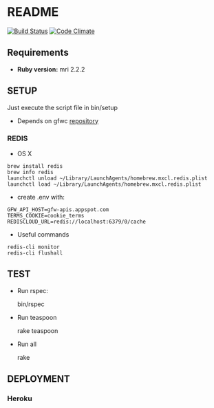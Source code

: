 # README

[![Build Status](https://travis-ci.org/Vizzuality/gfw-climate.svg?branch=master)](https://travis-ci.org/Vizzuality/gfw-climate) [![Code Climate](https://codeclimate.com/github/Vizzuality/gfw-climate/badges/gpa.svg)](https://codeclimate.com/github/Vizzuality/gfw-climate)

## Requirements

  - **Ruby version:** mri 2.2.2

## SETUP

Just execute the script file in bin/setup

  - Depends on gfwc [repository](https://github.com/Vizzuality/gfw-climate)

### REDIS

  - OS X
```
brew install redis
brew info redis
launchctl unload ~/Library/LaunchAgents/homebrew.mxcl.redis.plist
launchctl load ~/Library/LaunchAgents/homebrew.mxcl.redis.plist
```

  - create .env with:

```
GFW_API_HOST=gfw-apis.appspot.com
TERMS_COOKIE=cookie_terms
REDISCLOUD_URL=redis://localhost:6379/0/cache
```

  - Useful commands

```
redis-cli monitor
redis-cli flushall
```

## TEST

  - Run rspec:

    bin/rspec

  - Run teaspoon

    rake teaspoon

  - Run all

    rake

## DEPLOYMENT

### Heroku